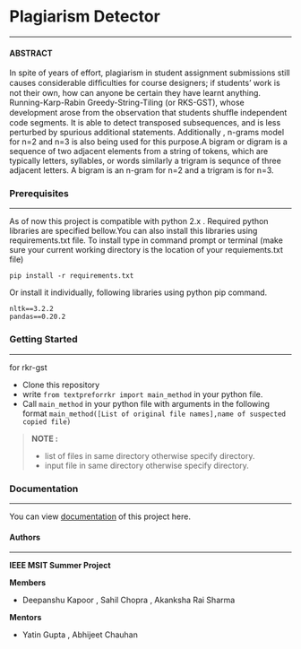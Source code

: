 # Plagiarism Detector
---
#### ABSTRACT
In spite of years of effort, plagiarism in student assignment submissions still causes considerable difﬁculties for course designers; if students’ work is not their own, how can anyone be certain they have learnt anything.
Running-Karp-Rabin Greedy-String-Tiling (or RKS-GST), whose development arose from the observation that students shufﬂe independent code segments. It is able to detect transposed subsequences, and is less perturbed by spurious additional statements. Additionally , n-grams model for n=2 and n=3 is also being used for this purpose.A bigram or digram is a sequence of two adjacent elements from a string of tokens, which are typically letters, syllables, or words similarly a trigram is sequnce of three adjacent letters. A bigram is an n-gram for n=2 and a trigram is for n=3.

### Prerequisites
---
As of now this project is compatible with python 2.x .
Required python libraries are specified bellow.You can also install this libraries using requirements.txt file. To install type in command prompt or terminal (make sure your current working directory is the location of your requiements.txt file)
```
pip install -r requirements.txt
```
Or install it individually, following libraries using python pip command.
```
nltk==3.2.2
pandas==0.20.2
```
### Getting Started
---
for rkr-gst

* Clone this repository
* write ```from textpreforrkr import main_method``` in your python file.
* Call ```main_method``` in your python file with arguments in the following format ```main_method([List of original file names],name of suspected copied file)```
>**NOTE :** 
> - list of files in same directory otherwise specify directory.
> - input file in same directory otherwise specify directory.

### Documentation
---
You can view  [documentation](https://cdn.rawgit.com/DeepanshuKapoor/Plagiarism-Checker/8b477e58/documentation/_build/html/index.html) of this project here.

#### Authors
---
**IEEE MSIT Summer Project**

**Members**

* Deepanshu Kapoor , Sahil Chopra , Akanksha Rai Sharma

**Mentors**

* Yatin Gupta , Abhijeet Chauhan






